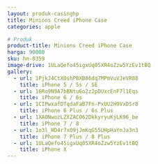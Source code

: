 ```yaml
---
layout: produk-casinghp
title: Minions Creed iPhone Case
categories: apple

# Produk
product-title: Minions Creed iPhone Case
harga: 90000
sku: hn-0359
image-drive: 1ULaQefo45igxUq05XR4oZzw5YzEv1tBQ
gallery:
  - url: 1PjkJ4CtXOshPBXB86dq7MPmVuVJeVR88
    title: iPhone 5 / 5s / SE
  - url: 16Ro9N9A7bBNtu6o2z2pDUxcEnF7l1Eqs
    title: iPhone 6 / 6s
  - url: 1CIPwxafDTqdaFaB7Fn-PxUU2H9VxDSr8
    title: iPhone 6 Plus / 6s Plus
  - url: 1XAONwozLZXZACO62DkkyryuKjLK96_be
    title: iPhone 7 / 8
  - url: 1o3l_HD4r7xO9jJmKqG55UHpHaYnJa3n3
    title: iPhone 7 Plus / 8 Plus
  - url: 1ULaQefo45igxUq05XR4oZzw5YzEv1tBQ
    title: iPhone X
---
```

